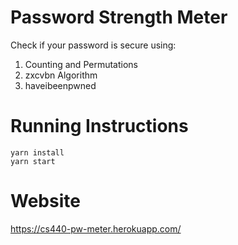 # Password Strength Meter

Check if your password is secure using:

1. Counting and Permutations
2. zxcvbn Algorithm
3. haveibeenpwned

# Running Instructions

```
yarn install
yarn start
```

# Website

https://cs440-pw-meter.herokuapp.com/
